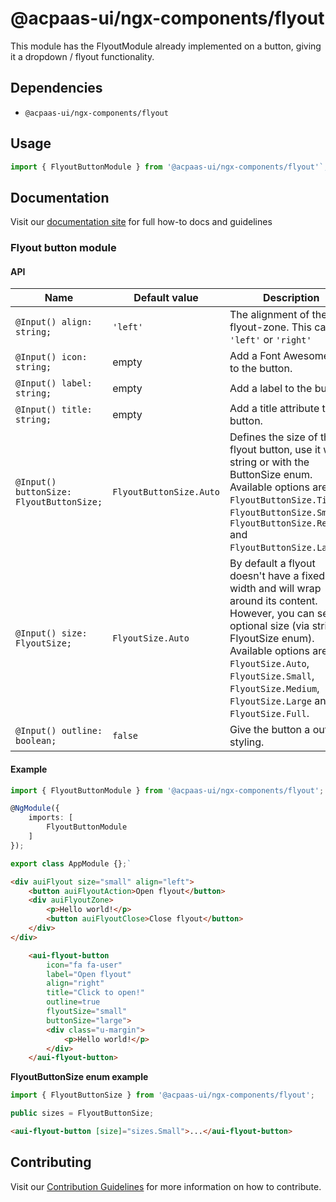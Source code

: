 # @acpaas-ui/ngx-components/flyout

This module has the FlyoutModule already implemented on a button, giving it a dropdown / flyout functionality.

## Dependencies
* `@acpaas-ui/ngx-components/flyout`

## Usage

```typescript
import { FlyoutButtonModule } from '@acpaas-ui/ngx-components/flyout'`;
```

## Documentation

Visit our [documentation site](https://acpaas-ui.digipolis.be/) for full how-to docs and guidelines

### Flyout button module

#### API

| Name         | Default value | Description |
| -----------  | ------ | -------------------------- |
| `@Input() align: string;` | `'left'` | The alignment of the flyout-zone. This can be `'left'` or `'right'` |
| `@Input() icon: string;` | empty | Add a Font Awesome icon to the button. |
| `@Input() label: string;` | empty | Add a label to the button. |
| `@Input() title: string;` | empty | Add a title attribute to the button. |
| `@Input() buttonSize: FlyoutButtonSize;` | `FlyoutButtonSize.Auto` | Defines the size of the flyout button, use it with a string or with the ButtonSize enum. Available options are `FlyoutButtonSize.Tiny`, `FlyoutButtonSize.Small`, `FlyoutButtonSize.Regular` and `FlyoutButtonSize.Large`. |
| `@Input() size: FlyoutSize;` | `FlyoutSize.Auto` | By default a flyout doesn't have a fixed width and will wrap around its content. However, you can set an optional size (via string or FlyoutSize enum). Available options are `FlyoutSize.Auto`, `FlyoutSize.Small`, `FlyoutSize.Medium`, `FlyoutSize.Large` and `FlyoutSize.Full`. |
| `@Input() outline: boolean;` | `false` | Give the button a outlined styling. |

#### Example

```typescript
import { FlyoutButtonModule } from '@acpaas-ui/ngx-components/flyout';

@NgModule({
    imports: [
        FlyoutButtonModule
    ]
});

export class AppModule {};`
```

```html
<div auiFlyout size="small" align="left">
    <button auiFlyoutAction>Open flyout</button>
    <div auiFlyoutZone>
        <p>Hello world!</p>
        <button auiFlyoutClose>Close flyout</button>
    </div>
</div>
```

```html
    <aui-flyout-button
        icon="fa fa-user"
        label="Open flyout"
        align="right"
        title="Click to open!"
        outline=true
        flyoutSize="small"
        buttonSize="large">
        <div class="u-margin">
            <p>Hello world!</p>
        </div>
    </aui-flyout-button>
```

**FlyoutButtonSize enum example**

```typescript
import { FlyoutButtonSize } from '@acpaas-ui/ngx-components/flyout';

public sizes = FlyoutButtonSize;
```

```html
<aui-flyout-button [size]="sizes.Small">...</aui-flyout-button>
```

## Contributing

Visit our [Contribution Guidelines](../../../../../CONTRIBUTING.md) for more information on how to contribute.
